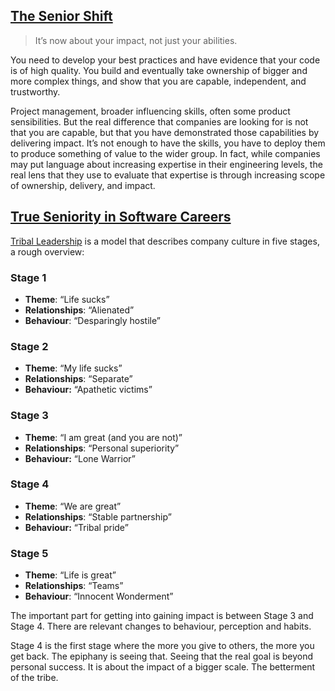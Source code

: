 
## [The Senior Shift](https://skamille.medium.com/the-senior-shift-315f56b79d5)

> It’s now about your impact, not just your abilities.

You need to develop your best practices and have evidence that your code is of high quality. You build and eventually take ownership of bigger and more complex things, and show that you are capable, independent, and trustworthy.

Project management, broader influencing skills, often some product sensibilities. But the real difference that companies are looking for is not that you are capable, but that you have demonstrated those capabilities by delivering impact. It’s not enough to have the skills, you have to deploy them to produce something of value to the wider group. In fact, while companies may put language about increasing expertise in their engineering levels, the real lens that they use to evaluate that expertise is through increasing scope of ownership, delivery, and impact.

## [True Seniority in Software Careers](https://betterprogramming.pub/true-seniority-67b2e01cce81)

[Tribal Leadership](https://amzn.to/3VLuU0c) is a model that describes company culture in five stages, a rough overview:

### **Stage 1**

- **Theme**: “Life sucks”
- **Relationships**: “Alienated”
- **Behaviour**: “Desparingly hostile”

### Stage 2

- **Theme**: “My life sucks”
- **Relationships**: “Separate”
- **Behaviour:** “Apathetic victims”

### Stage 3

- **Theme**: “I am great (and you are not)”
- **Relationships**: “Personal superiority”
- **Behaviour:** “Lone Warrior”

### Stage 4

- **Theme**: “We are great”
- **Relationships**: “Stable partnership”
- **Behaviour:** “Tribal pride”

### Stage 5

- **Theme**: “Life is great”
- **Relationships**: “Teams”
- **Behaviour**: “Innocent Wonderment”

The important part for getting into gaining impact is between Stage 3 and Stage 4. There are relevant changes to behaviour, perception and habits.

Stage 4 is the first stage where the more you give to others, the more you get back. The epiphany is seeing that. Seeing that the real goal is beyond personal success. It is about the impact of a bigger scale. The betterment of the tribe.
